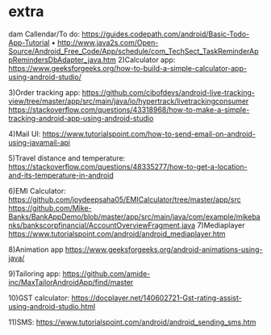 # extra
dam
Callendar/To do:
https://guides.codepath.com/android/Basic-Todo-App-Tutorial • http://www.java2s.com/Open-Source/Android_Free_Code/App/schedule/com_TechSect_TaskReminderAppRemindersDbAdapter_java.htm
2)Calculator app: https://www.geeksforgeeks.org/how-to-build-a-simple-calculator-app-using-android-studio/

3)Order tracking app: https://github.com/cibofdevs/android-live-tracking-view/tree/master/app/src/main/java/io/hypertrack/livetrackingconsumer https://stackoverflow.com/questions/43318968/how-to-make-a-simple-tracking-android-app-using-android-studio

4)Mail UI: https://www.tutorialspoint.com/how-to-send-email-on-android-using-javamail-api

5)Travel distance and temperature: https://stackoverflow.com/questions/48335277/how-to-get-a-location-and-its-temperature-in-android

6)EMI Calculator: https://github.com/joydeepsaha05/EMICalculator/tree/master/app/src https://github.com/Mike-Banks/BankAppDemo/blob/master/app/src/main/java/com/example/mikebanks/bankscorpfinancial/AccountOverviewFragment.java 7)Mediaplayer https://www.tutorialspoint.com/android/android_mediaplayer.htm

8)Animation app https://www.geeksforgeeks.org/android-animations-using-java/

9)Tailoring app: https://github.com/amide-inc/MaxTailorAndroidApp/find/master

10)GST calculator: https://docplayer.net/140602721-Gst-rating-assist-using-android-studio.html

11)SMS: https://www.tutorialspoint.com/android/android_sending_sms.htm
